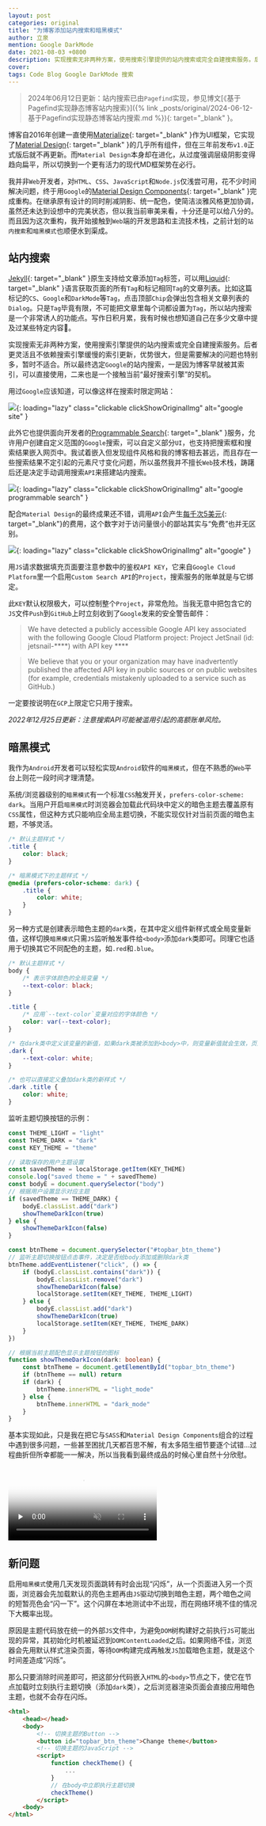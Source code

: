 ```yaml
---
layout: post
categories: original
title: "为博客添加站内搜索和暗黑模式"
author: 立泉
mention: Google DarkMode
date: 2021-08-03 +0800
description: 实现搜索无非两种方案，使用搜索引擎提供的站内搜索或完全自建搜索服务。后者更灵活且不依赖搜索引擎缓慢的索引更新，优势很大，不过有太多前后端的问题需要解决，暂不适合我。所以最终选定Google的站内搜索。
cover: 
tags: Code Blog Google DarkMode 搜索
---
```


> 2024年06月12日更新：站内搜索已由`Pagefind`实现，参见博文[《基于Pagefind实现静态博客站内搜索》]({% link _posts/original/2024-06-12-基于Pagefind实现静态博客站内搜索.md %}){: target="_blank" }。

博客自2016年创建一直使用[Materialize](https://materializecss.com){: target="_blank" }作为UI框架，它实现了[Material Design](https://material.io/design){: target="_blank" }的几乎所有组件，但在三年前发布`v1.0`正式版后就不再更新。而`Material Design`本身却在进化，从过度强调层级阴影变得趋向扁平，所以切换到一个更有活力的现代MD框架势在必行。

我并非`Web`开发者，对`HTML`、`CSS`、`JavaScript`和`Node.js`仅浅尝可用，花不少时间解决问题，终于用`Google`的[Material Design Components](https://github.com/material-components/material-components-web){: target="_blank" }完成重构。在继承原有设计的同时削减阴影、统一配色，使简洁淡雅风格更加协调，虽然还未达到设想中的完美状态，但以我当前审美来看，十分还是可以给八分的。而且因为这次重构，我开始接触到`Web`端的开发思路和主流技术栈，之前计划的`站内搜索`和`暗黑模式`也顺便水到渠成。

## 站内搜索

[Jekyll](https://jekyllrb.com){: target="_blank" }原生支持给文章添加`Tag`标签，可以用[Liquid](https://jekyllrb.com/docs/posts/#tags){: target="_blank" }语言获取页面的所有`Tag`和标记相同`Tag`的文章列表。比如这篇标记的`CS`、`Google`和`DarkMode`等`Tag`，点击顶部`Chip`会弹出包含相关文章列表的`Dialog`。只是`Tag`毕竟有限，不可能把文章里每个词都设置为`Tag`，所以站内搜索是一个非常诱人的功能点。写作日积月累，我有时候也想知道自己在多少文章中提及过某些特定内容🤔。

实现搜索无非两种方案，使用搜索引擎提供的站内搜索或完全自建搜索服务。后者更灵活且不依赖搜索引擎缓慢的索引更新，优势很大，但是需要解决的问题也特别多，暂时不适合。所以最终选定`Google`的站内搜索，一是因为博客早就被其索引，可以直接使用，二来也是一个接触当前“最好搜索引擎”的契机。

用过`Google`应该知道，可以像这样在搜索时限定网站：

![](https://apqx.oss-cn-hangzhou.aliyuncs.com/blog/original/20210803/google_site.webp){: loading="lazy" class="clickable clickShowOriginalImg" alt="google site" }

此外它也提供面向开发者的[Programmable Search](https://cse.google.com/cse/all){: target="_blank" }服务，允许用户创建自定义范围的`Google`搜索，可以自定义部分`UI`，也支持把搜索框和搜索结果嵌入网页中。我试着嵌入但发现组件风格和我的博客相去甚远，而且存在一些搜索结果不定引起的元素尺寸变化问题，所以虽然我并不擅长`Web`技术栈，踌躇后还是决定手动调用搜索`API`来搭建站内搜索。

![](https://apqx.oss-cn-hangzhou.aliyuncs.com/blog/original/20210803/google_programmable_search.webp){: loading="lazy" class="clickable clickShowOriginalImg" alt="google programmable search" }

配合`Material Design`的最终成果还不错，调用`API`会产生[每千次5美元](https://developers.google.com/custom-search/docs/overview){: target="_blank"}的费用，这个数字对于访问量很小的鄙站其实与“免费”也并无区别。

![](https://apqx.oss-cn-hangzhou.aliyuncs.com/blog/original/20210803/google_apqx.webp){: loading="lazy" class="clickable clickShowOriginalImg" alt="google" }

用`JS`请求数据填充页面要注意参数中的鉴权`API KEY`，它来自`Google Cloud Platform`里一个启用`Custom Search API`的`Project`，搜索服务的账单就是与它绑定。

此`KEY`默认权限极大，可以控制整个`Project`，非常危险。当我无意中把包含它的`JS`文件`Push`到`GitHub`上时立刻收到了`Google`发来的安全警告邮件：

> We have detected a publicly accessible Google API key associated with the following Google Cloud Platform project: Project JetSnail (id: jetsnail-\*\*\*\*) with API key \*\*\*\*

> We believe that you or your organization may have inadvertently published the affected API key in public sources or on public websites (for example, credentials mistakenly uploaded to a service such as GitHub.)

一定要按说明在`GCP`上限定它只用于搜索。

*2022年12月25日更新：注意搜索API可能被滥用引起的高额账单风险。*

## 暗黑模式

我作为`Android`开发者可以轻松实现`Android`软件的`暗黑模式`，但在不熟悉的`Web`平台上则花一段时间才理清楚。

系统/浏览器级别的`暗黑模式`有一个标准`CSS`触发开关，`prefers-color-scheme: dark`。当用户开启`暗黑模式`时浏览器会加载此代码块中定义的暗色主题去覆盖原有`CSS`属性，但这种方式只能响应全局主题切换，不能实现仅针对当前页面的暗色主题，不够灵活。

```css
/* 默认主题样式 */
.title {
    color: black;
}

/* 暗黑模式下的主题样式 */
@media (prefers-color-scheme: dark) {
    .title {
        color: white;
    }
}
```

另一种方式是创建表示暗色主题的`dark`类，在其中定义组件新样式或全局变量新值，这样切换`暗黑模式`只需`JS`监听触发事件给`<body>`添加`dark`类即可。同理它也适用于切换其它不同配色的主题，如`.red`和`.blue`。

```css
/* 默认主题样式 */
body {
    /* 表示字体颜色的全局变量 */
    --text-color: black;
}

.title {
    /* 应用`--text-color`变量对应的字体颜色 */
    color: var(--text-color);
}

/* 在dark类中定义该变量的新值，如果dark类被添加到<body>中，则变量新值就会生效，页面也随之变化 */
.dark {
    --text-color: white;
}

/* 也可以直接定义叠加dark类的新样式 */
.dark .title {
    color: white;
}
```

监听主题切换按钮的示例：

```ts
const THEME_LIGHT = "light"
const THEME_DARK = "dark"
const KEY_THEME = "theme"

// 读取保存的用户主题设置
const savedTheme = localStorage.getItem(KEY_THEME)
console.log("saved theme = " + savedTheme)
const bodyE = document.querySelector("body")
// 根据用户设置显示对应主题
if (savedTheme == THEME_DARK) {
    bodyE.classList.add("dark")
    showThemeDarkIcon(true)
} else {
    showThemeDarkIcon(false)
}

const btnTheme = document.querySelector("#topbar_btn_theme")
// 监听主题切换按钮点击事件，决定是否给body添加或删除dark类
btnTheme.addEventListener("click", () => {
    if (bodyE.classList.contains("dark")) {
        bodyE.classList.remove("dark")
        showThemeDarkIcon(false)
        localStorage.setItem(KEY_THEME, THEME_LIGHT)
    } else {
        bodyE.classList.add("dark")
        showThemeDarkIcon(true)
        localStorage.setItem(KEY_THEME, THEME_DARK)
    }
})

// 根据当前主题配色显示主题按钮的图标
function showThemeDarkIcon(dark: boolean) {
    const btnTheme = document.getElementById("topbar_btn_theme")
    if (btnTheme == null) return
    if (dark) {
        btnTheme.innerHTML = "light_mode"
    } else {
        btnTheme.innerHTML = "dark_mode"
    }
}
```

基本实现如此，只是我在把它与`SASS`和`Material Design Components`组合的过程中遇到很多问题，一些甚至困扰几天都百思不解，有太多陌生细节要逐个试错...过程曲折但所幸都能一一解决，所以当我看到最终成品的时候心里自然十分欣慰。

<video playsinline controls muted loop preload="none" poster="https://apqx.oss-cn-hangzhou.aliyuncs.com/blog/original/20210803/theme_change_poster.webp" style="aspect-ratio: 3360/2100 auto;">
    <source src="https://apqx.oss-cn-hangzhou.aliyuncs.com/blog/original/20210803/theme_change_h265.mp4" type='video/mp4; codecs="hvc1.1.6.H123.90"' />
    <source src="https://apqx.oss-cn-hangzhou.aliyuncs.com/blog/original/20210803/theme_change_av1.mp4" type='video/mp4; codecs="av01.0.08M.08.0.111.01.01.01.0"' />
    <source src="https://apqx.oss-cn-hangzhou.aliyuncs.com/blog/original/20210803/theme_change_h264.mp4" type='video/mp4' />
</video>

## 新问题

启用`暗黑模式`使用几天发现页面跳转有时会出现“闪烁”，从一个页面进入另一个页面，浏览器会先加载默认的亮色主题再由`JS`驱动切换到暗色主题，两个暗色之间的短暂亮色会“闪一下”。这个闪屏在本地测试中不出现，而在网络环境不佳的情况下大概率出现。

原因是主题代码放在统一的外部`JS`文件中，为避免`DOM`树构建好之前执行`JS`可能出现的异常，其初始化时机被延迟到`DOMContentLoaded`之后。如果网络不佳，浏览器会先用默认样式渲染页面，等待`DOM`构建完成再触发`JS`加载暗色主题，就是这个时间差造成“闪烁”。

那么只要消除时间差即可，把这部分代码嵌入`HTML`的`<body>`节点之下，使它在节点加载时立刻执行主题切换（添加`dark`类），之后浏览器渲染页面会直接应用暗色主题，也就不会存在闪烁。

```html
<html>
    <head></head>
    <body>
        <!-- 切换主题的Button -->
        <button id="topbar_btn_theme">Change theme</button>
        <!-- 切换主题的JavaScript -->
        <script>
            function checkTheme() {
                ...
            }
            // 在body中立即执行主题切换
            checkTheme()
        </script>
    <body>
</html>
```